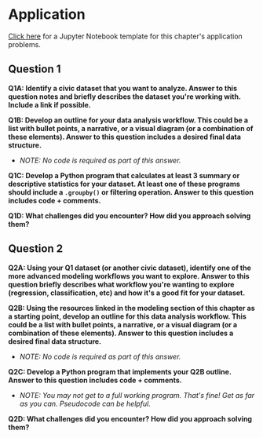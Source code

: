 # Application

[Click here](https://colab.research.google.com/drive/1VyH2LzZG6WFwWZD-TdCCCnPVPkowGFLT?usp=sharing) for a Jupyter Notebook template for this chapter's application problems.

## Question 1

**Q1A: Identify a civic dataset that you want to analyze. Answer to this question notes and briefly describes the dataset you're working with. Include a link if possible.**

**Q1B: Develop an outline for your data analysis workflow. This could be a list with bullet points, a narrative, or a visual diagram (or a combination of these elements). Answer to this question includes a desired final data structure.**
- *NOTE: No code is required as part of this answer.*

**Q1C: Develop a Python program that calculates at least 3 summary or descriptive statistics for your dataset. At least one of these programs should include a `.groupby()` or filtering operation. Answer to this question includes code + comments.**

**Q1D: What challenges did you encounter? How did you approach solving them?**

## Question 2

**Q2A: Using your Q1 dataset (or another civic dataset), identify one of the more advanced modeling workflows you want to explore. Answer to this question briefly describes what workflow you're wanting to explore (regression, classification, etc) and how it's a good fit for your dataset.**

**Q2B: Using the resources linked in the modeling section of this chapter as a starting point, develop an outline for this data analysis workflow. This could be a list with bullet points, a narrative, or a visual diagram (or a combination of these elements). Answer to this question includes a desired final data structure.**
- *NOTE: No code is required as part of this answer.*

**Q2C: Develop a Python program that implements your Q2B outline. Answer to this question includes code + comments.**
- *NOTE: You may not get to a full working program. That's fine! Get as far as you can. Pseudocode can be helpful.*

**Q2D: What challenges did you encounter? How did you approach solving them?**